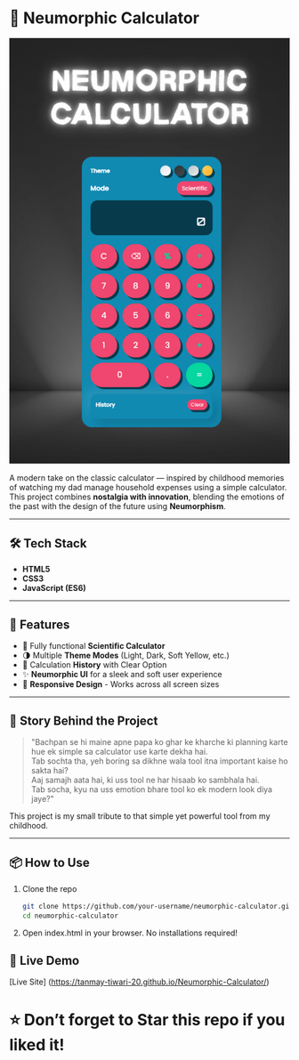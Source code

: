 # 🧮 Neumorphic Calculator

![Neumorphic Calculator](./Neumorphic%20Calculator.png)

A modern take on the classic calculator — inspired by childhood memories of watching my dad manage household expenses using a simple calculator.  
This project combines **nostalgia with innovation**, blending the emotions of the past with the design of the future using **Neumorphism**.

---

## 🛠️ Tech Stack

- **HTML5**  
- **CSS3**  
- **JavaScript (ES6)**  

---

## 🎨 Features

- 🔢 Fully functional **Scientific Calculator**
- 🌗 Multiple **Theme Modes** (Light, Dark, Soft Yellow, etc.)
- 💾 Calculation **History** with Clear Option
- ✨ **Neumorphic UI** for a sleek and soft user experience
- 📱 **Responsive Design** - Works across all screen sizes

---

## 📖 Story Behind the Project

> "Bachpan se hi maine apne papa ko ghar ke kharche ki planning karte hue ek simple sa calculator use karte dekha hai.  
> Tab sochta tha, yeh boring sa dikhne wala tool itna important kaise ho sakta hai?  
> Aaj samajh aata hai, ki uss tool ne har hisaab ko sambhala hai.  
> Tab socha, kyu na uss emotion bhare tool ko ek modern look diya jaye?"

This project is my small tribute to that simple yet powerful tool from my childhood.

---

## 📦 How to Use

1. Clone the repo  
   ```bash
   git clone https://github.com/your-username/neumorphic-calculator.git
   cd neumorphic-calculator
2. Open index.html in your browser.
   No installations required!

## 🚀 Live Demo
   [Live Site] (https://tanmay-tiwari-20.github.io/Neumorphic-Calculator/)

# ⭐ Don’t forget to Star this repo if you liked it!